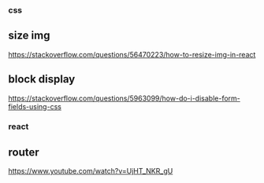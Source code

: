 ### css 

## size img
https://stackoverflow.com/questions/56470223/how-to-resize-img-in-react

## block display 
https://stackoverflow.com/questions/5963099/how-do-i-disable-form-fields-using-css

### react

## router 
https://www.youtube.com/watch?v=UjHT_NKR_gU
